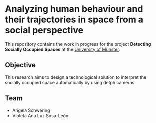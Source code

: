 # Analyzing human behaviour and their trajectories in space from a social perspective
 
This repository contains the work in progress for the project __Detecting Socially Occupied Spaces__ at the [University of Münster](https://www.uni-muenster.de/Geoinformatics/en/).

## Objective
This research aims to design a technological solution to interpret the socially occupied space automatically by using detph cameras.

## Team

- Angela Schwering
- Violeta Ana Luz Sosa-León
